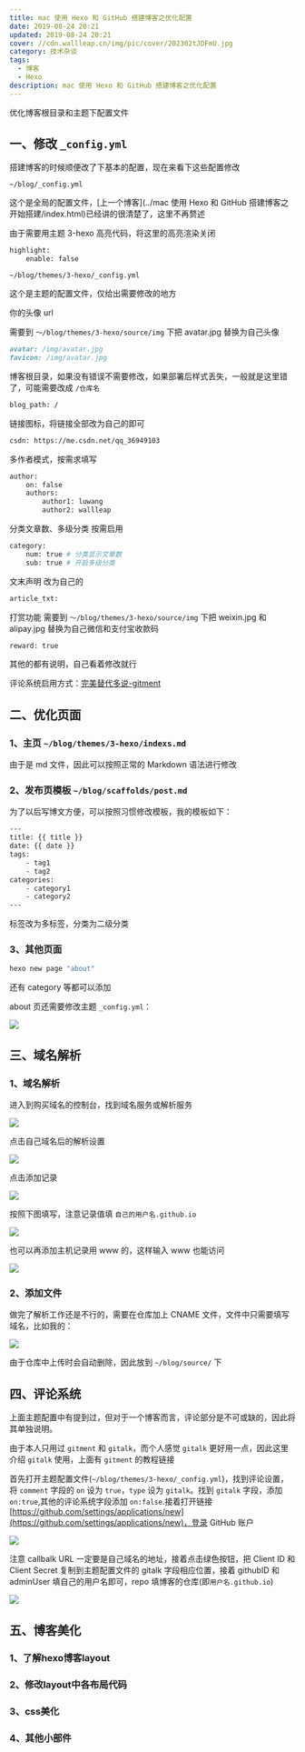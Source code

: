 ```yaml
---
title: mac 使用 Hexo 和 GitHub 搭建博客之优化配置
date: 2019-08-24 20:21
updated: 2019-08-24 20:21
cover: //cdn.wallleap.cn/img/pic/cover/202302tJDFmU.jpg
category: 技术杂谈
tags:
  - 博客
  - Hexo
description: mac 使用 Hexo 和 GitHub 搭建博客之优化配置
---
```


优化博客根目录和主题下配置文件

## 一、修改 `_config.yml`

搭建博客的时候顺便改了下基本的配置，现在来看下这些配置修改

`~/blog/_config.yml`

这个是全局的配置文件，[上一个博客](../mac 使用 Hexo 和 GitHub 搭建博客之开始搭建/index.html)已经讲的很清楚了，这里不再赘述

由于需要用主题 3-hexo 高亮代码，将这里的高亮渲染关闭

```sh
highlight:
    enable: false
```

`~/blog/themes/3-hexo/_config.yml`

这个是主题的配置文件，仅给出需要修改的地方

你的头像 url

需要到 `～/blog/themes/3-hexo/source/img` 下把 avatar.jpg 替换为自己头像

```md
avatar: /img/avatar.jpg
favicon: /img/avatar.jpg
```

博客根目录，如果没有错误不需要修改，如果部署后样式丢失，一般就是这里错了，可能需要改成 `/仓库名`

```sh
blog_path: /
```

链接图标，将链接全部改为自己的即可

 ```sh
csdn: https://me.csdn.net/qq_36949103
```

多作者模式，按需求填写

```sh
author:
    on: false
    authors:
        author1: luwang
        author2: wallleap
```

分类文章数、多级分类 按需启用 

```sh
category:
    num: true # 分类显示文章数
    sub: true # 开启多级分类
```

文末声明  改为自己的

```sh
article_txt: 
```

打赏功能  需要到 `～/blog/themes/3-hexo/source/img` 下把 weixin.jpg 和 alipay.jpg 替换为自己微信和支付宝收款码

```sh
reward: true
```

其他的都有说明，自己看着修改就行

评论系统启用方式：[完美替代多说-gitment](https://yelog.org/2017/06/26/gitment/)

## 二、优化页面

### 1、主页 `~/blog/themes/3-hexo/indexs.md`

由于是 md 文件，因此可以按照正常的 Markdown 语法进行修改

### 2、发布页模板 `~/blog/scaffolds/post.md`

为了以后写博文方便，可以按照习惯修改模板，我的模板如下：

```sh
---
title: {{ title }}
date: {{ date }}
tags: 
    - tag1
    - tag2
categories: 
    - category1
    - category2
---
```

标签改为多标签，分类为二级分类

### 3、其他页面

```sh
hexo new page "about"
```

还有 category 等都可以添加

about 页还需要修改主题 `_config.yml`：

![](https://cdn.jsdelivr.net/gh/wallleap/cdn@latest/img/pic/mac-blog2/pic1.jpg)

## 三、域名解析

### 1、域名解析

进入到购买域名的控制台，找到域名服务或解析服务

![](https://cdn.jsdelivr.net/gh/wallleap/cdn@latest/img/pic/mac-blog2/pic2.jpg)

点击自己域名后的解析设置

![](https://cdn.jsdelivr.net/gh/wallleap/cdn@latest/img/pic/mac-blog2/pic3.jpg)

点击添加记录

![](https://cdn.jsdelivr.net/gh/wallleap/cdn@latest/img/pic/mac-blog2/pic4.jpg)

按照下图填写，注意记录值填 `自己的用户名.github.io`

![](https://cdn.jsdelivr.net/gh/wallleap/cdn@latest/img/pic/mac-blog2/pic5.jpg)

也可以再添加主机记录用 www 的，这样输入 www 也能访问

![](https://cdn.jsdelivr.net/gh/wallleap/cdn@latest/img/pic/mac-blog2/pic6.jpg)

### 2、添加文件

做完了解析工作还是不行的，需要在仓库加上 CNAME 文件，文件中只需要填写域名，比如我的：

![](https://cdn.jsdelivr.net/gh/wallleap/cdn@latest/img/pic/mac-blog2/pic7.jpg)

由于仓库中上传时会自动删除，因此放到 `~/blog/source/` 下

## 四、评论系统

上面主题配置中有提到过，但对于一个博客而言，评论部分是不可或缺的，因此将其单独说明。

由于本人只用过 `gitment` 和 `gitalk`，而个人感觉 `gitalk` 更好用一点，因此这里介绍 `gitalk` 使用，上面有 `gitment` 的教程链接

首先打开主题配置文件(`~/blog/themes/3-hexo/_config.yml`)，找到评论设置，将 `comment` 字段的 `on` 设为 `true`，`type` 设为 `gitalk`。找到 `gitalk` 字段，添加 `on:true`,其他的评论系统字段添加 `on:false`.接着打开链接 [https://github.com/settings/applications/new](https://github.com/settings/applications/new)，登录 GitHub 账户

![](https://cdn.jsdelivr.net/gh/wallleap/cdn@latest/img/pic/mac-blog2/pic8.jpg)

注意 callbalk URL 一定要是自己域名的地址，接着点击绿色按钮，把 Client ID 和 Client Secret 复制到主题配置文件的 gitalk 字段相应位置，接着 githubID 和 adminUser 填自己的用户名即可，repo 填博客的仓库(即`用户名.github.io`)

![](https://cdn.jsdelivr.net/gh/wallleap/cdn@latest/img/pic/mac-blog2/pic9.jpg)

## 五、博客美化

### 1、了解hexo博客layout

### 2、修改layout中各布局代码

### 3、css美化

### 4、其他小部件
